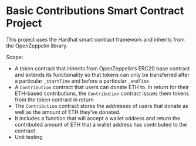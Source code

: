 # Basic Contributions Smart Contract Project

This project uses the Hardhat smart contract framework and inherits from the OpenZeppelin library. 


Scope:
- A token contract that inherits from OpenZeppelin’s ERC20 base contract and extends its
functionality so that tokens can only be transferred after a particular `_startTime` and before a particular
`_endTime` 
- A `Contribution` contract that users can donate ETH to. In return for their ETH-based
contributions, the `Contribution` contract issues them tokens from the token contract in return
- The `Contribution` contract stores the addresses of users that donate as well as the amount of
ETH they’ve donated.
- It includes a function that will accept a wallet address and return the contributed amount
of ETH that a wallet address has contributed to the contract
- Unit testing
